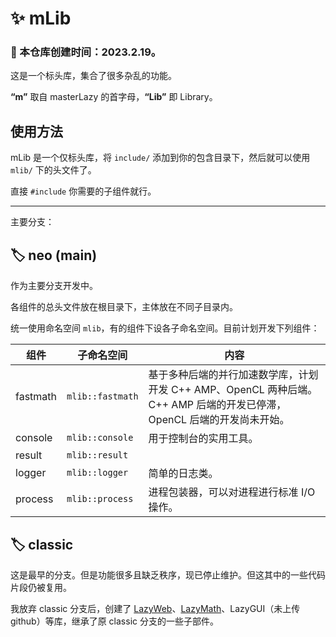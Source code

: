 # ✨ mLib

### 🎂 本仓库创建时间：2023.2.19。

这是一个标头库，集合了很多杂乱的功能。

**“m”** 取自 masterLazy 的首字母，**“Lib”** 即 Library。

## 使用方法

mLib 是一个仅标头库，将 `include/` 添加到你的包含目录下，然后就可以使用 `mlib/` 下的头文件了。

直接 `#include` 你需要的子组件就行。

<hr/>

主要分支：

## 🏷️ neo (main)

作为主要分支开发中。

各组件的总头文件放在根目录下，主体放在不同子目录内。

统一使用命名空间  `mlib`，有的组件下设各子命名空间。目前计划开发下列组件：

| 组件     | 子命名空间       | 内容                                                         |
| -------- | ---------------- | ------------------------------------------------------------ |
| fastmath | `mlib::fastmath` | 基于多种后端的并行加速数学库，计划开发 C++ AMP、OpenCL 两种后端。C++ AMP 后端的开发已停滞，OpenCL 后端的开发尚未开始。 |
| console  | `mlib::console`  | 用于控制台的实用工具。                                       |
| result   | `mlib::result`   |                                                              |
| logger   | `mlib::logger`   | 简单的日志类。                                               |
| process  | `mlib::process`  | 进程包装器，可以对进程进行标准 I/O 操作。                    |

## 🏷️ classic

这是最早的分支。但是功能很多且缺乏秩序，现已停止维护。但这其中的一些代码片段仍被复用。

我放弃 classic 分支后，创建了 [LazyWeb](https://github.com/masterLazy/LazyWeb)、[LazyMath](https://github.com/masterLazy/LazyMath)、LazyGUI（未上传 github）等库，继承了原 classic 分支的一些子部件。

